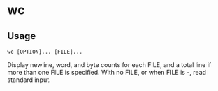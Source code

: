 # wc

## Usage
```
wc [OPTION]... [FILE]...
```

Display newline, word, and byte counts for each FILE, and a total line if
more than one FILE is specified. With no FILE, or when FILE is -, read standard input.
